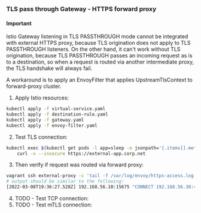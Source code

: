 ### TLS pass through Gateway - HTTPS forward proxy

#### Important
Istio Gateway listening in TLS PASSTHROUGH mode cannot be integrated with external HTTPS proxy,
because TLS origination does not apply to TLS PASSTHROUGH listeners.
On the other hand, it can't work without TLS origination, because TLS PASSTHROUGH
passes an incoming request as is to a destination, so when a request is routed via
another intermediate proxy, the TLS handshake will always fail.

A workaround is to apply an EnvoyFilter that applies UpstreamTlsContext to forward-proxy cluster.

1. Apply Istio resources:
```sh
kubectl apply -f virtual-service.yaml
kubectl apply -f destination-rule.yaml
kubectl apply -f gateway.yaml
kubectl apply -f envoy-filter.yaml
```

2. Test TLS connection:
```sh
kubectl exec $(kubectl get pods -l app=sleep -o jsonpath='{.items[].metadata.name}') -c sleep -- \
    curl -v --insecure https://external-app.corp.net
```

3. Then verify if request was routed via forward proxy:
```sh
vagrant ssh external-proxy -c 'tail -f /var/log/envoy/https-access.log'
# output should be similar to the following:
[2022-03-08T19:36:27.528Z] 192.168.56.10:15675 "CONNECT 192.168.56.30:443 - HTTP/1.1" - 200 - DC 
```

4. TODO - Test TCP connection:
5. TODO - Test mTLS connection:

